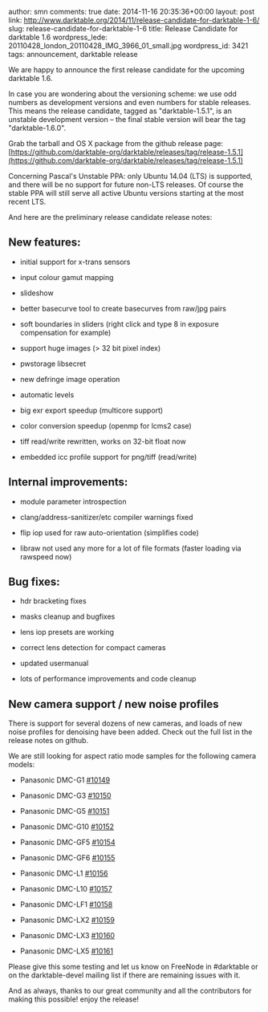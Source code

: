 author: smn
comments: true
date: 2014-11-16 20:35:36+00:00
layout: post
link: http://www.darktable.org/2014/11/release-candidate-for-darktable-1-6/
slug: release-candidate-for-darktable-1-6
title: Release Candidate for darktable 1.6
wordpress_lede: 20110428_london_20110428_IMG_3966_01_small.jpg
wordpress_id: 3421
tags: announcement, darktable release

We are happy to announce the first release candidate for the upcoming darktable 1.6.

In case you are wondering about the versioning scheme: we use odd numbers as development versions and even numbers for stable releases. This means the release candidate, tagged as "darktable-1.5.1", is an unstable development version – the final stable version will bear the tag "darktable-1.6.0".

Grab the tarball and OS X package from the github release page:
[https://github.com/darktable-org/darktable/releases/tag/release-1.5.1](https://github.com/darktable-org/darktable/releases/tag/release-1.5.1)

Concerning Pascal's Unstable PPA: only Ubuntu 14.04 (LTS) is supported, and there will be no support for future non-LTS releases. Of course the stable PPA will still serve all active Ubuntu versions starting at the most recent LTS.

And here are the preliminary release candidate release notes:


## New features:





	
  * initial support for x-trans sensors

	
  * input colour gamut mapping

	
  * slideshow

	
  * better basecurve tool to create basecurves from raw/jpg pairs

	
  * soft boundaries in sliders (right click and type 8 in exposure compensation for example)

	
  * support huge images (> 32 bit pixel index)

	
  * pwstorage libsecret

	
  * new defringe image operation

	
  * automatic levels

	
  * big exr export speedup (multicore support)

	
  * color conversion speedup (openmp for lcms2 case)

	
  * tiff read/write rewritten, works on 32-bit float now

	
  * embedded icc profile support for png/tiff (read/write)




## Internal improvements:





	
  * module parameter introspection

	
  * clang/address-sanitizer/etc compiler warnings fixed

	
  * flip iop used for raw auto-orientation (simplifies code)

	
  * libraw not used any more for a lot of file formats (faster loading via rawspeed now)




## Bug fixes:





	
  * hdr bracketing fixes

	
  * masks cleanup and bugfixes

	
  * lens iop presets are working

	
  * correct lens detection for compact cameras

	
  * updated usermanual

	
  * lots of performance improvements and code cleanup




## New camera support / new noise profiles


There is support for several dozens of new cameras, and loads of new noise profiles for denoising have been added. Check out the full list in the release notes on github.

We are still looking for aspect ratio mode samples for the following camera models:



	
  * Panasonic DMC-G1 [#10149](http://darktable.org/redmine/issues/10149)

	
  * Panasonic DMC-G3 [#10150](http://darktable.org/redmine/issues/10150)

	
  * Panasonic DMC-G5 [#10151](http://darktable.org/redmine/issues/10151)

	
  * Panasonic DMC-G10 [#10152](http://darktable.org/redmine/issues/10152)

	
  * Panasonic DMC-GF5 [#10154](http://darktable.org/redmine/issues/10154)

	
  * Panasonic DMC-GF6 [#10155](http://darktable.org/redmine/issues/10155)

	
  * Panasonic DMC-L1 [#10156](http://darktable.org/redmine/issues/10156)

	
  * Panasonic DMC-L10 [#10157](http://darktable.org/redmine/issues/10157)

	
  * Panasonic DMC-LF1 [#10158](http://darktable.org/redmine/issues/10158)

	
  * Panasonic DMC-LX2 [#10159](http://darktable.org/redmine/issues/10159)

	
  * Panasonic DMC-LX3 [#10160](http://darktable.org/redmine/issues/10160)

	
  * Panasonic DMC-LX5 [#10161](http://darktable.org/redmine/issues/10161)


Please give this some testing and let us know on FreeNode in #darktable or on the darktable-devel mailing list if there are remaining issues with it.

And as always, thanks to our great community and all the contributors for making this possible! enjoy the release!
